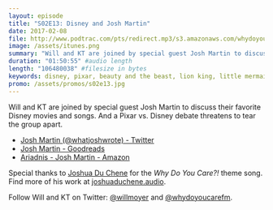 ```yaml
---
layout: episode
title: "S02E13: Disney and Josh Martin"
date: 2017-02-08
file: http://www.podtrac.com/pts/redirect.mp3/s3.amazonaws.com/whydoyoucare.fm/Why+Do+You+Care+-+S02E13.mp3
image: /assets/itunes.png
summary: "Will and KT are joined by special guest Josh Martin to discuss their favorite Disney movies and songs. And a Pixar vs. Disney debate threatens to tear the group apart."
duration: "01:50:55" #audio length
length: "106480038" #filesize in bytes
keywords: disney, pixar, beauty and the beast, lion king, little mermaid, snow white, mulan, cinderella, ratatouille, tarzan, frozen, tangled, aladdin
promo: /assets/promos/s02e13.jpg
---
```


Will and KT are joined by special guest Josh Martin to discuss their favorite Disney movies and songs. And a Pixar vs. Disney debate threatens to tear the group apart. 

<ul>
  <li><a href="https://twitter.com/whatjoshwrote">Josh Martin (@whatjoshwrote) - Twitter</a></li>
  <li><a href="https://www.goodreads.com/author/show/15455762.Josh_Martin">Josh Martin - Goodreads</a></li>
  <li><a href="https://www.amazon.co.uk/Ariadnis-Josh-Martin/dp/1784298212">Ariadnis - Josh Martin - Amazon</a></li>
</ul>

Special thanks to [Joshua Du Chene](http://joshuaduchene.audio) for the *Why Do You Care?!* theme song. Find more of his work at [joshuaduchene.audio](http://joshuaduchene.audio).

Follow Will and KT on Twitter: [@willmoyer](https://twitter.com/willmoyer) and [@whydoyoucarefm](https://twitter.com/whydoyoucarefm).
